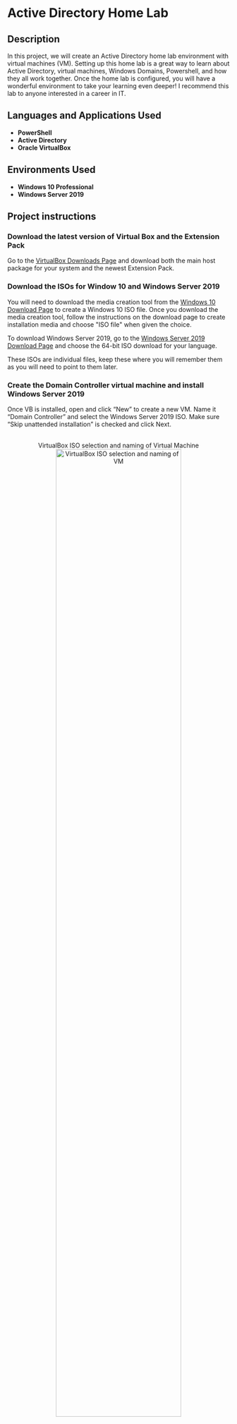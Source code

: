 <h1>Active Directory Home Lab</h1>

<h2>Description</h2>
In this project, we will create an Active Directory home lab environment with virtual machines (VM). Setting up this home lab is a great way to learn about Active Directory, virtual machines, Windows Domains, Powershell, and how they all work together. Once the home lab is configured, you will have a wonderful environment to take your learning even deeper! I recommend this lab to anyone interested in a career in IT. 

<h2>Languages and Applications Used</h2>

- <b>PowerShell</b> 
- <b>Active Directory</b>
- <b>Oracle VirtualBox</b>

<h2>Environments Used </h2>

- <b>Windows 10 Professional</b>
- <b>Windows Server 2019</b>

<h2>Project instructions</h2>

<h3>Download the latest version of Virtual Box and the Extension Pack</h3>

Go to the <a href="https://www.virtualbox.org/wiki/Downloads">VirtualBox Downloads Page</a> and download both the main host package for your system and the newest Extension Pack.

<h3>Download the ISOs for Window 10 and Windows Server 2019</h3>

You will need to download the media creation tool from the <a href="https://www.microsoft.com/en-us/software-download/windows10">Windows 10 Download Page</a> to create a Windows 10 ISO file. Once you download the media creation tool, follow the instructions on the download page to create installation media and choose "ISO file" when given the choice.

To download Windows Server 2019, go to the <a href="https://www.microsoft.com/en-us/evalcenter/download-windows-server-2019">Windows Server 2019 Download Page</a> and choose the 64-bit ISO download for your language.

These ISOs are individual files, keep these where you will remember them as you will need to point to them later.

<h3>Create the Domain Controller virtual machine and install Windows Server 2019</h3>
Once VB is installed, open and click “New” to create a new VM. Name it “Domain Controller” and select the Windows Server 2019 ISO. Make sure “Skip unattended installation” is checked and click Next.

<p align="center"><br/>
VirtualBox ISO selection and naming of Virtual Machine <br/>
<img src="https://i.imgur.com/BrYBpHd.png" height="75%" width="75%" alt="VirtualBox ISO selection and naming of VM"/></p>

Use the slider or incremental controls to allocate the amount of RAM and CPUs that this VM will use. This will depend on the system you have, and will affect how fast the VM runs. I would recommend allocating at least 4GB (4096 MB) of RAM and at least 2 CPUs for this VM. Click Next.

Make sure that the “Create a Virtual Hard Disk Now” radio button is selected and allocate the amount of hard drive space for this VM to use. You need to reserve enough to install the operating system on, and then some. I would recommend allocating at least 30GB for this VM and 50GB if you have the space to spare. Click Next, then click Finish. You should now see the VM named Domain Controller in the left panel of the VirtualBox window.

Before starting this VM up, click on Settings. Under the General section, click on the “Advanced” tab and change both the “Shared Clipboard” and “Drag‘n’Drop” properties to “Bidirectional.” This will allow us to drag files and use the same clipboard from our VMs. Next, click on “Network.” Click on the “Adapter 2” tab and click “Enable Network Adapter” to check the box. Using the “Attached to:” drop down menu, select “Internal Network” then click OK.

<p align="center"><br/>
Enabling Network Adapter 2 in VirtualBox <br/>
<img src="https://i.imgur.com/XkyZ1UB.png" height="60%" width="60%" alt="VirtualBox Settings Enable Network Adapter 2"/></p>

Start the Domain Controller VM by double clicking it or selecting it and clicking Start. The Windows Server 2019 setup program should automatically begin if we selected the correct ISO file when we created this VM. Click through the default options and click “Install Now” to proceed. You will come to a selection screen where you are asked to choose a version of Windows Server 2019. Select the “Standard Evaluation (Desktop Experience)” option and click Next. Accept the license terms and click Next. Click on “Custom: Install Windows only (advanced) and then make sure the correct drive is selected (there should only be the one option showing the Virtual Hard Disk we created earlier) and click Next. Installation should begin in earnest and will take a few minutes at least. During this process, the VM will restart. When it does, the screen will show the message, “Press any key to boot from CD or DVD…” but doing so will restart the setup process from the beginning - so don’t press any keys when you see this message!

Eventually, after an automatic restart or two, you will be asked to set a password for the default Administrator account. For the purposes of this lab, and to make it easier to learn, I recommend using “Password1234” as the password for everything in this lab. You never want to do this in real life, but we will have to login many times as different users and keeping the same password for all those users will speed things up. Also, when we generate 1000 users with a Powershell script, all those users will have “Password1234” as their default password since that’s hard coded into the script. Once you have entered the Administrator password, click Finish.

Now we can log in! At this point, you may notice that pressing Ctrl+Alt+Delete does not unlock the screen or seem to do anything! This is a quirk with VirtualBox. You can successfully log in by clicking “Input” at the top of the window, then “Keyboard,” then “Insert Ctrl-Alt-Delete.” Alternatively, you can hold the Host key (shown at the bottom right corner of the VirtualBox window, and usually Right Ctrl by default) and Delete as a shortcut to this command. Use whichever method you prefer and log in using the Administrator password.

After logging in, Windows will ask if you want your PC to be discoverable on the network. Click Yes. You will also see that Server Manager automatically starts when you log in, and it may take up the whole screen. Minimize or close that and any other windows that are open. On the VirtualBox menu, click “Devices,” then click “Insert Guest Additions CD image….” Then, from within the Domain Controller VM, open File Explorer and then click on “This PC” in the left panel. Under “Devices and drives,” double-click on the CD drive which should say “VirtualBox Guest Additions.” This should open the contents of the CD to reveal several files. Locate the executable application with “-amd64” on the end of the filename and double-click it to start the setup. Click through until you click “Install,” leaving all default values as they are. Click Finish. Once the VM restarts, log in as Administrator again.

<p align="center"><br/>
Selecting the Guest Additions file <br/>
<img src="https://i.imgur.com/jvCSrOv.png" height="75%" width="75%" alt="VirtualBox Guest Additions File Selection"/></p>

Right-click on the Network icon in the system tray at the bottom-right corner of the Domain Controller’s desktop and click “Open Network & Internet Settings”, then click on “Change Adapter Options.” In the Network Connections window that opens, you should see two connection objects, probably named “Ethernet” and “Ethernet 2.” Right-click on one of the connections and click “Status” then click “Details.” In the Network Connection Details window, look for the property called “IPv4 Address.” If you cannot find this property, look for its alternative, “Autoconfiguration IPv4 Address.” Remember which of the two properties this connection had, and click “Close” twice to return to the Network Connections. Do the same thing for the other connection and make a note of whether it had the “IPv4 Address” or “Autoconfiguration IPv4 Address” properties. One connection should have the one property, and the other connection should have the other, but none of them should have both properties. Right-click on the connection that has the “IPv4 Address” property and click “Rename.” Change the name of this connection to “Internet” and press Enter. Then rename the other connection “Internal.”

Once both connections are renamed, right-click on the “Internal” connection and click “Properties.” Select “Internet Protocol Version 4 (TCP/IPv4)” and click “Properties.” Click on the “Use the following IP address” radio button and fill in the following: “IP address” is 172.16.0.1, “Subnet mask” is 255.255.255.0, and “Preferred DNS server” is 127.0.0.1. Click OK, then click Close. Close any open windows.

<p align="center"><br/>
IPv4 properties for "Internal" <br/>
<img src="https://i.imgur.com/D542B0j.png" height="65%" width="65%" alt="Internal Connection's IPv4 Properties"/></p>

Right-click on the Start Button and click “System,” then click the “Rename this PC” button in the right panel (you may have to scroll down a little). Name it “DC” for Domain Controller and click Next. Then click “Restart Now.”

<h3>Installing Active Directory and Creating a New Domain</h3>
Once the Domain Controller restarts, login as Administrator and open Server Manager if it doesn’t automatically open. Within Server Manager, click on “Add roles and features” then click next through all the default options until you get to the “Select server roles” section. Check the box for “Active Directory Domain Services” and then click “Add Features” on the confirmation screen. Then click Next through the rest of the options until you can click on “Install.” Click “Install” and wait until it’s finished. Then click “Close” to finish.

Within the Server Manager Dashboard, you should see a flag icon with an exclamation point near it - click on it to open a pop-out menu. Click on “Promote this server to a domain controller” then select the “Add a new forest” radio button. Type in “mydomain.com” and click Next. On the next screen, you will notice that the DSRM password fields require an entry here. DSRM is beyond the scope of this lab, but you still need to add something to move to the next screen. Add the same password you’re using for the rest of this lab just to keep it simple and click Next through the defaults on each screen until you reach the “Prerequisites Check” screen. Once the prerequisite checks are passed, click “Install.” This may take a little while and the VM will restart as part of this process. Once the VM restarts and reaches the log in screen, you will notice that you are now logging into the new domain we created.

<p align="center"><br/>
Server Manager Post-Deployment Configuration Flag <br/>
<img src="https://i.imgur.com/zWhz5Tp.png" height="70%" width="70%" alt="Server Manager Post-Deployment Configuration Flag"/></p>

<h3>Create a new Administrator account to use instead of the default</h3>
Open the start menu, navigate to “Windows Administration Tools” then click on “Active Directory Users and Computers.” Right-click on “mydomain.com” in the left panel, click “New,” then click “Organizational Unit.” For the name, type “_ADMINS” and uncheck the “Protect container from accidental deletion” checkbox. Click OK. Now you should see an “_ADMINS” object in the left panel (expand the mydomain.com object if you don’t see it). Right-click it and click “New,” then “User.” Fill out your first and last name in the applicable fields, but in the “User logon name” field, enter “a-” followed by your first name initial and last name. For example, Eric Burton’s logon name should be “a-eburton". This prefix is a naming convention used to indicate this account is an Admin account.

<p align="center"><br/>
Adding the Administrator user account details <br/>
<img src="https://i.imgur.com/quwPun6.png" height="60%" width="60%" alt="Adding the Administrator user account details"/></p>

Once you have filled out the appropriate fields, click Next. Add the same password you have been using for the entire lab and check the “Password never expires” checkbox while unchecking the “User must change password at next logon” checkbox. Click Next, then Finish. You should now see the new user show up in the right panel when you select the “_ADMINS” OU in the left panel. Right-click the new user and click “Properties.” Then click the “Member Of” tab and “Add.” Type “domain admins” and click “Check Names.” If the text you just typed was changed to “Domain Admins,” click OK. Then click Apply, then OK again. That user is now an Admin.

<p align="center"><br/>
Adding the new user to the Domain Admins group using the object picker <br/>
<img src="https://i.imgur.com/o03TGpA.png" height="60%" width="60%" alt="Choosing the Domain Admins object in the object picker"/></p>

<h3>Signing in with new Admin account</h3>
Sign out of your current account by right-clicking the start button, selecting “Shut down or sign out,” then clicking “Sign out.” When you see the password field on the login screen, click on “Other user” on the bottom left of the screen. Now login with the user name of the Admin account we just created (with the “a-” prefix) and the corresponding password.

<h3>Installing Remote Access Server and Network Address Translation on Domain Controller</h3>
Open Server Manager and click on “Add roles and features.” Click Next through all the default options until you reach “Select server roles.” Check the box for “Remote Access” then click Next through more default options until you reach “Select role services.” Check the “Routing” checkbox and then “Add Features.” You will notice that this will automatically check the “DirectAccess and VPN (RAS) checkbox as well. Click Next through the remaining options and click “Install” when able. Click Close when the installation completes.

On the top right of the Server Manager Dashboard, click on “Tools” then click “Routing and Remote Access.” Right-click on the local server object in the left panel and select “Configure and Enable Routing and Remote Access.”

<p align="center"><br/>
Configure and Enable Routing and Remote Access menu <br/>
<img src="https://i.imgur.com/0w77MUL.png" height="70%" width="70%" alt="Configure and Enable Routing and Remote Access menu"/></p>

Click Next, then select the “Network address translation (NAT) radio button and click Next. On the next screen, make sure the radio button for “Use this public interface to connect to the Internet” is selected and not greyed out. If it is greyed out and unselectable, click Cancel and restart the Routing and Remote Access Setup Wizard (go back to the beginning of this paragraph’s directions) and that should fix the issue. From the two interfaces available for selection, select the one that connects to the Internet (this one should be named “Internet” to distinguish it). Click Next, then Finish.

<p align="center"><br/>
Routing and Remote Access Public Interface greyed out (cancel wizard and start over) <br/>
<img src="https://i.imgur.com/TquOK3h.png" height="60%" width="60%" alt="Routing and Remote Access Public Interface greyed out (cancel wizard and start over)"/></p>

<p align="center"><br/>
Routing and Remote Access Public Interface selectable (success!) <br/>
<img src="https://i.imgur.com/1vKiiD6.png" height="60%" width="60%" alt="Routing and Remote Access Public Interface selectable (success!)"/></p>

<h3>Set up DHCP on Domain Controller</h3>
Open Server Manager and click on “Add roles and features” again. Once again, click Next until you reach “Select server roles.” Check the “DHCP Server” checkbox, then click “Add Features,” then click Next through the remainder of the screens. Click Install, then click Close. Back in Server Manager, click “Tools” and then click “DHCP.” Once the DHCP window opens, you should see the server object in the left panel. Click on the arrow to the left of it to reveal the IPv4 and IPv6 objects. Right-click on the IPv4 object and click “New Scope” to begin the New Scope Wizard. Click Next, then type “172.16.0.100-200” and click Next. Enter 172.16.0.100 for the “Start IP address,” 172.16.0.200 for the “End IP address,” and 255.255.255.0 for the “Subnet mask.” 

<p align="center"><br/>
Setting the scope's IP address range <br/>
<img src="https://i.imgur.com/P9YBkxz.png" height="60%" width="60%" alt="Setting the scope's IP address range"/></p>

Click Next through the rest of the default options until you reach the “Configure DHCP Options” screen. Make sure “Yes, I want to configure these options now” is selected and click Next. On the “Router (Default Gateway) screen, enter the IP address of the Domain Controller’s “Internal” IP address (we set this to 172.16.0.1 earlier) and click Add, then click Next through the remaining default options and click Finish.

Back in the DHCP window, right-click on the server object (dc.mydomain.com) and click “Authorize.” Then right-click it again and click “Refresh.” Now the icons for the IPv4 and IPv6 objects should have green check marks. Click the arrow next to the IPv4 object to expand it and you should see the new Scope object that we just created.

<p align="center"><br/>
DHCP window after authorization, refreshed and expanded <br/>
<img src="https://i.imgur.com/BBcBnvY.png" height="75%" width="75%" alt="DHCP window after authorization, refreshed and expanded"/></p>

<h3>Download and Run a PowerShell Script to add Users</h3>
You can use Active Directory to add users one at a time, similar to the way we created the admin account earlier, but that is time-consuming. Instead of that method, we can use a PowerShell script that will automatically add 1000 or so users. 

In order to do this, you will have to download or copy two files from this Github repository within your main PC (not from within the VM): CreateADUsers.ps1 and NamesList.txt. CreateADUsers.ps1 is the PowerShell script that will do all the hard work of adding fake users. NamesList.txt is simply a list of fake names from which the script will pull. You can find both of these files on the main page of this repository or you can click the following links to go straight there: 

<a href=https://github.com/guruthos/ActiveDirectoryHomeLab/blob/main/CreateADUsers.ps1>PowerShell Script Location</a>

Once you arrive at the Github page where the file is located, you may notice there isn’t a download button, per se. Instead, you can right-click on the “Raw” button and click “Save Link As” to bring up the file save window. To make this easy, make sure the file is set to save to your desktop and leave the “File name” and “Save as type” options as they are before clicking “Save.” The file should now be on your desktop. Now do the same for the following NamesList.txt file and save it on your desktop as well. It is important that these files are saved in the same location.

<a href=https://github.com/guruthos/ActiveDirectoryHomeLab/blob/main/NamesList.txt>List of Names Location</a>

Once both files are downloaded to your PC’s desktop, you can drag both files over to the VM’s desktop window (This is why we set up the “Drag ‘n’ Drop” property to bidirectional). Once the files are successfully copied to the VM’s desktop, open Windows PowerShell ISE as an Administrator (to do this, right-click on the Windows PowerShell ISE icon and select “More” then “Run as Administrator”. Then click “Yes” on the User Account Control dialog that pops up). From within PowerShell ISE, click “File” then “Open” then locate and select the CreateADUsers.ps1 file and click “Open.” Now you should see the file’s code in the top half of the PowerShell window and a command line prompt in the bottom half. Click your cursor in the bottom half of the PowerShell window so you can type on the command line. From here, type “Set-ExecutionPolicy Unrestricted” and hit enter. Click “Yes to All” when the “Execution Policy Change” dialog pops up. This is a security feature designed to warn you of the possible danger of running scripts as they may contain malicious code. If it worked correctly, you should see the same command line prompt as before with no messages (error or otherwise).

<p align="center"><br/>
PowerShell ISE Set-ExecutionPolicy Unrestricted <br/>
<img src="https://i.imgur.com/HWAXqdy.png" height="60%" width="60%" alt="PowerShell ISE Set-ExecutionPolicy Unrestricted"/></p>

Now you need to change the working directory to the folder where both the script and the list of names files are located: the desktop. From the command line, type “cd C:\Users\a-eburton\Desktop but replace “a-eburton” with your special admin account you created earlier (the account with the “a-” prefix and your first name’s initial and last name). When you are typing this out, you may notice PowerShell’s context lookup feature try and help you select the correct items. Once you have it typed correctly, hit the enter key and the command line prompt should change to indicate that the working directory has changed to your desktop folder.

<p align="center"><br/>
Changing the working directory (remember to replace "a-eburton" with your account name) <br/>
<img src="https://i.imgur.com/vIzHxNv.png" height="60%" width="60%" alt="Changing the working directory (remember to replace "a-eburton" with your account name)"/></p>

Type “dir” and press enter to show the contents of the folder you have navigated to. You should see both the “CreateADUsers.ps1” and “NamesList.txt” files in the output. Now, once you have unrestricted the execution policy and changed directories to the VM’s desktop, you can run the script. Click on the green arrow in PowerShell ISE or press F5 on your keyboard to run it. You should see users being created as they scroll down the window. Wait until the script finishes and returns to the command prompt. To confirm these users were created correctly, you can open “Active Directory Users and Computers,” select the domain object in the left panel and double-click on the _USERS organizational unit and they should display in the right panel.

<h3>Creating the Windows 10 Client VM</h3>
In VirtualBox, create a new Vm using the Windows 10 ISO and name it something to distinguish it as a client machine. You can use the same hardware allocations as you did earlier on the Domain Controller VM. Once the VM is created, right-click on it and open settings. Click on Network, and change Adapter 1’s “Attached to” property to “Internal Network.” Click OK.

Start the new Client VM to begin the Windows 10 setup. When the “Activate Windows” screen appears, click on “I don’t have a product key.” Then select Windows 10 Pro from the operating system selections and click Next. Select “Custom Install” when given the option then click Next until installation begins. Let the VM restart automatically and remember to not press a key to boot from CD/DVD. Eventually the setup program will ask you for more information. Select the appropriate options and skip any skippable screens. When setup comes to the Network screen, if it asks if you want to connect to a network, click on “I don’t have Internet.” When prompted, choose “Personal Use” over “Organizational,” choose “offline account” over adding a Microsoft account, and choose “Limited Experience” when setup again tries to convince you to make an account.

Enter a default username when asked, “Who’s going to use this PC?” I entered “user” and left the password option on the next screen blank. When you get to “Choose privacy settings for your device,” toggle everything to off (you may have to scroll down, there are so many options to toggle). Skip every screen that you can from here on out without accepting any of Microsoft’s “personalization” services. After this, the setup process should enter its final leg and eventually Windows 10 will open.

Right-click on the Start button and click “System.” Scroll down and click on “Rename this PC (advanced)” then click “Change.”

<p align="center"><br/>
Locating Rename this PC (advanced) <br />
<img src="https://i.imgur.com/ZM6kuU6.png" height="60%" width="60%" alt="Locating Rename this PC (advanced)"/></p>

Type the name of your client VM (I used CLIENT1), then select the Domain radio button in the “Member of” section and type “mydomain.com” and click OK. In the security window that pops up, enter the admin account credentials (the account with the “a-” prefix) and click OK. After a moment or two, you should see a message box appear that confirms joining the domain was successful. Allow the client VM to restart.

The client VM should now be joined to the domain and the Domain Controller VM should now show the client VM as a member of the domain. You can check this by opening Server Manager on the Domain Controller VM, clicking on “Tools” then “DHCP.” Expand the domain object, then expand the IPv4 object, then expand the Scope object inside that. Click on “Address Leases” and you should see an entry from the client VM. When the client joined the domain, it requested and received an IP address from the DHCP service running on the Domain Controller VM. Notice that the IP address given is within the range of addresses as defined earlier in the scope.

<p align="center"><br/>
Successful assignment of IP address from Domain Controller <br />
<img src="https://i.imgur.com/9nEV1MI.png" height="75%" width="75%" alt="Successful assignment of IP address from Domain Controller"/></p>

Congratulations! You now have a working Active Directory Home Lab running on your PC! You can test out the other users login credentials by logging in as them and seeing how Active Directory works with different users on the same machine. Use this Home Lab to learn more about Active Directory - try deleting and adding users, restricting access, forcing a change password policy, etc.

<!--
 ```diff
- text in red
+ text in green
! text in orange
# text in gray
@@ text in purple (and bold)@@
```
--!>
